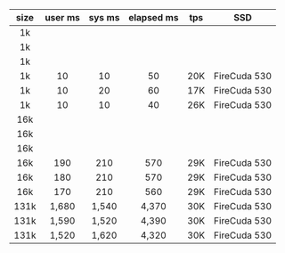 | size | user ms | sys ms | elapsed ms | tps | SSD          |
|:----:|:-------:|:------:|:----------:|:---:|:------------:|
| 1k   |         |        |            |     |              |
| 1k   |         |        |            |     |              |
| 1k   |         |        |            |     |              |
| 1k   | 10      | 10     | 50         | 20K | FireCuda 530 |
| 1k   | 10      | 20     | 60         | 17K | FireCuda 530 |
| 1k   | 10      | 10     | 40         | 26K | FireCuda 530 |
| 16k  |         |        |            |     |              |
| 16k  |         |        |            |     |              |
| 16k  |         |        |            |     |              |
| 16k  | 190     | 210    | 570        | 29K | FireCuda 530 |
| 16k  | 180     | 210    | 570        | 29K | FireCuda 530 |
| 16k  | 170     | 210    | 560        | 29K | FireCuda 530 |
| 131k | 1,680   | 1,540  | 4,370      | 30K | FireCuda 530 |
| 131k | 1,590   | 1,520  | 4,390      | 30K | FireCuda 530 |
| 131k | 1,520   | 1,620  | 4,320      | 30K | FireCuda 530 |
